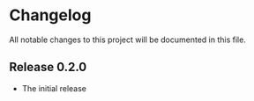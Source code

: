 # Changelog

All notable changes to this project will be documented in this file.

## Release 0.2.0

* The initial release
